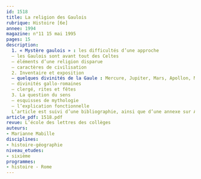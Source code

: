 ```yaml
---
id: 1518
title: La religion des Gaulois 
rubrique: Histoire [6e]
annee: 1994
magazine: n°11 15 mai 1995
pages: 15
description: 
  1. « Mystère gaulois » : les difficultés d’une approche
  – les Gaulois sont avant tout des Celtes
  – éléments d’une religion disparue
  – caractères de civilisation
  2. Inventaire et exposition
  – quelques divinités de la Gaule : Mercure, Jupiter, Mars, Apollon, Minerve, Dis Pater, Esus, Cernunnos
  – divinités gallo-romaines
  – clergé, rites et fêtes
  3. La question du sens
  – esquisses de mythologie
  – l’explication fonctionnelle
  L’article est suivi d’une bibliographie, ainsi que d’une annexe sur Astérix et la religion.
article_pdf: 1518.pdf
revue: L’école des lettres des collèges
auteurs:
- Marianne Mabille
disciplines:
- histoire-géographie
niveau_etudes:
- sixième
programmes:
- histoire - Rome
---
```

